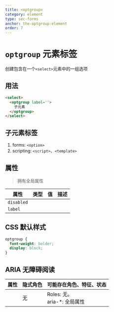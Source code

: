 ```yaml
---
title: <optgroup>
category: element
type: sec-forms
anchor: the-optgroup-element
order: 7
---
```


# `optgroup` 元素标签

创建包含在一个`<select>`元素中的一组选项

## 用法

```html
<select>
  <optgroup label=''>
    子元素
  </optgroup>
</select>
```

## 子元素标签

1. forms: `<option>`
1. scripting: `<script>`、`<template>`

## 属性

> 拥有全局属性

| 属性 | 类型 | 值 | 描述 |
| --- | --- | --- | --- |
| `disabled` |
| `label` |

## CSS 默认样式

```css
optgroup {
  font-weight: bolder;
  display: block;
}
```

## ARIA 无障碍阅读

| 属性 | 隐式角色 | 可能存在角色、特征、状态 |
| ---- | ---- | ---- |
| | 无 | Roles: 无。 <br> aria-*: 全局属性 |
